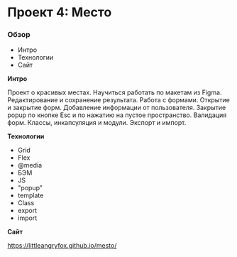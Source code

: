 # Проект 4: Место

### Обзор

* Интро
* Технологии
* Сайт

**Интро**

Проект о красивых местах.
Научиться работать по макетам из Figma. Редактирование и сохранение результата. Работа с формами. Открытие и закрытие форм.
Добавление информации от пользователя. Закрытие popup по кнопке Esc и по нажатию на пустое пространство. Валидация форм.
Классы, инкапсуляция и модули. Экспорт и импорт.

**Технологии**
* Grid
* Flex
* @media
* БЭМ
* JS
* "popup"
* template
* Class
* export
* import

**Сайт**

https://littleangryfox.github.io/mesto/


